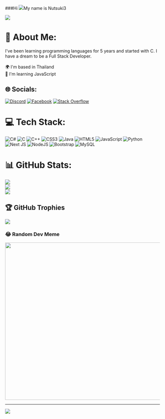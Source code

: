 ###Hi ![](https://user-images.githubusercontent.com/18350557/176309783-0785949b-9127-417c-8b55-ab5a4333674e.gif)My name is Nutsuki3

![](https://media.tenor.com/3g3D1mECft0AAAAC/anime-hi.gif)

# 💫 About Me:
I've been learning programming languages ​​for 5 years and started with C. I have a dream to be a Full Stack Developer.<br><br>🌍  I'm based in Thailand<br>🧠  I'm learning JavaScript


## 🌐 Socials:
[![Discord](https://img.shields.io/badge/Discord-%237289DA.svg?logo=discord&logoColor=white)](https://discord.gg/ʙʟᴀxᴋ#7389) [![Facebook](https://img.shields.io/badge/Facebook-%231877F2.svg?logo=Facebook&logoColor=white)](https://www.facebook.com/ThinnapatSrithanawongchai) [![Stack Overflow](https://img.shields.io/badge/-Stackoverflow-FE7A16?logo=stack-overflow&logoColor=white)](https://stackoverflow.com/users/21613627) 

# 💻 Tech Stack:
![C#](https://img.shields.io/badge/c%23-%23239120.svg?style=for-the-badge&logo=c-sharp&logoColor=white) ![C](https://img.shields.io/badge/c-%2300599C.svg?style=for-the-badge&logo=c&logoColor=white) ![C++](https://img.shields.io/badge/c++-%2300599C.svg?style=for-the-badge&logo=c%2B%2B&logoColor=white) ![CSS3](https://img.shields.io/badge/css3-%231572B6.svg?style=for-the-badge&logo=css3&logoColor=white) ![Java](https://img.shields.io/badge/java-%23ED8B00.svg?style=for-the-badge&logo=java&logoColor=white) ![HTML5](https://img.shields.io/badge/html5-%23E34F26.svg?style=for-the-badge&logo=html5&logoColor=white) ![JavaScript](https://img.shields.io/badge/javascript-%23323330.svg?style=for-the-badge&logo=javascript&logoColor=%23F7DF1E) ![Python](https://img.shields.io/badge/python-3670A0?style=for-the-badge&logo=python&logoColor=ffdd54) ![Next JS](https://img.shields.io/badge/Next-black?style=for-the-badge&logo=next.js&logoColor=white) ![NodeJS](https://img.shields.io/badge/node.js-6DA55F?style=for-the-badge&logo=node.js&logoColor=white) ![Bootstrap](https://img.shields.io/badge/bootstrap-%23563D7C.svg?style=for-the-badge&logo=bootstrap&logoColor=white) ![MySQL](https://img.shields.io/badge/mysql-%2300f.svg?style=for-the-badge&logo=mysql&logoColor=white)
# 📊 GitHub Stats:
![](https://github-readme-stats.vercel.app/api?username=Nutsuki3&theme=dark&hide_border=false&include_all_commits=true&count_private=true)<br/>
![](https://github-readme-streak-stats.herokuapp.com/?user=Nutsuki3&theme=dark&hide_border=false)<br/>
![](https://github-readme-stats.vercel.app/api/top-langs/?username=Nutsuki3&theme=dark&hide_border=false&include_all_commits=true&count_private=true&layout=compact)

## 🏆 GitHub Trophies
![](https://github-profile-trophy.vercel.app/?username=Nutsuki3&theme=radical&no-frame=false&no-bg=false&margin-w=4)

### 😂 Random Dev Meme
<img src="https://rm.up.railway.app/" width="512px"/>

---
[![](https://visitcount.itsvg.in/api?id=Nutsuki3&icon=0&color=0)](https://visitcount.itsvg.in)

<!-- Proudly created with GPRM ( https://gprm.itsvg.in ) -->
